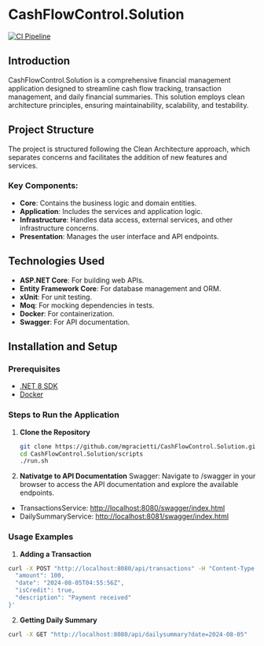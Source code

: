# CashFlowControl.Solution

[![CI Pipeline](https://github.com/mgracietti/CashFlowControl.Solution/actions/workflows/ci.yml/badge.svg)](https://github.com/mgracietti/CashFlowControl.Solution/actions/workflows/ci.yml)

## Introduction
CashFlowControl.Solution is a comprehensive financial management application designed to streamline cash flow tracking, transaction management, and daily financial summaries. This solution employs clean architecture principles, ensuring maintainability, scalability, and testability.

## Project Structure
The project is structured following the Clean Architecture approach, which separates concerns and facilitates the addition of new features and services.

### Key Components:
- **Core**: Contains the business logic and domain entities.
- **Application**: Includes the services and application logic.
- **Infrastructure**: Handles data access, external services, and other infrastructure concerns.
- **Presentation**: Manages the user interface and API endpoints.

## Technologies Used
- **ASP.NET Core**: For building web APIs.
- **Entity Framework Core**: For database management and ORM.
- **xUnit**: For unit testing.
- **Moq**: For mocking dependencies in tests.
- **Docker**: For containerization.
- **Swagger**: For API documentation.

## Installation and Setup

### Prerequisites
- [.NET 8 SDK](https://dotnet.microsoft.com/download/dotnet/8.0)
- [Docker](https://www.docker.com/products/docker-desktop)

### Steps to Run the Application
1. **Clone the Repository**
   ```bash
   git clone https://github.com/mgracietti/CashFlowControl.Solution.git   
   cd CashFlowControl.Solution/scripts   
   ./run.sh
   ```

2. **Nativatge to API Documentation**
Swagger: Navigate to /swagger in your browser to access the API documentation and explore the available endpoints.
- TransactionsService: [http://localhost:8080/swagger/index.html](http://localhost:8080/swagger/index.html)
- DailySummaryService: [http://localhost:8081/swagger/index.html]( http://localhost:8081/swagger/index.html)

### Usage Examples
1. **Adding a Transaction**
```bash
curl -X POST "http://localhost:8080/api/transactions" -H "Content-Type: application/json" -d '{
  "amount": 100,
  "date": "2024-08-05T04:55:56Z",
  "isCredit": true,
  "description": "Payment received"
}'

```


2. **Getting Daily Summary**
```bash
curl -X GET "http://localhost:8080/api/dailysummary?date=2024-08-05"
```
